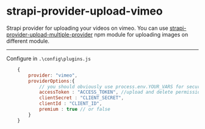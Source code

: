 # strapi-provider-upload-vimeo

Strapi provider for uploading your videos on vimeo. You can use [strapi-provider-upload-multiple-provider](https://www.npmjs.com/package/strapi-provider-upload-multiple-provider) npm module for uploading images on different module.


---
Configure in ```.\config\plugins.js```
```js
    {
        provider: "vimeo",
        providerOptions:{
            // you should obviously use process.env.YOUR_VARS for security reasons
            accessToken : "ACCESS_TOKEN", //upload and delete permissions
            clientSecret : "CLIENT_SECRET",
            clientId : "CLIENT_ID",
            premium : true // or false
        }
    }
```

